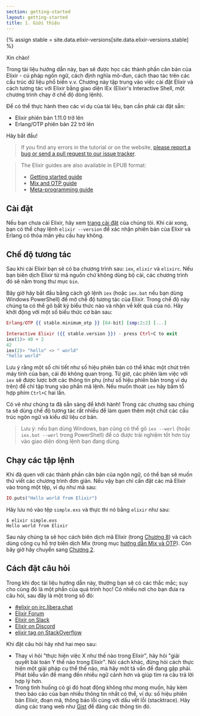 ```yaml
---
section: getting-started
layout: getting-started
title: 1. Giới thiệu
---
```

{% assign stable = site.data.elixir-versions[site.data.elixir-versions.stable] %}

Xin chào!

Trong tài liệu hướng dẫn này, bạn sẽ được học các thành phần căn bản của Elixir - cú pháp ngôn ngữ, cách định nghĩa mô-đun, cách thao tác trên các cấu trúc dữ liệu phổ biến v.v. Chương này tập trung vào việc cài đặt Elixir và cách tương tác với Elixir bằng giao diện IEx (Elixir's Interactive Shell, một chương trình chạy ở chế độ dòng lệnh).

Để có thể thực hành theo các ví dụ của tài liệu, bạn cần phải cài đặt sẵn:

* Elixir phiên bản 1.11.0 trở lên
* Erlang/OTP phiên bản 22 trở lên

Hãy bắt đầu!

> If you find any errors in the tutorial or on the website, [please report a bug or send a pull request to our issue tracker](https://github.com/elixir-lang/elixir-lang.github.com).

> The Elixir guides are also available in EPUB format:
>
>   * [Getting started guide](https://elixir-lang.org/downloads/books/elixir-getting-started-guide.epub)
>   * [Mix and OTP guide](https://elixir-lang.org/downloads/books/mix-and-otp.epub)
>   * [Meta-programming guide](https://elixir-lang.org/downloads/books/meta-programming-in-elixir.epub)

## Cài đặt

Nếu bạn chưa cài Elixir, hãy xem [trang cài đặt](/install.html) của chúng tôi. Khi cài xong, bạn có thể chạy lệnh `elixir --version` để xác nhận phiên bản của Elixir và Erlang có thỏa mãn yêu cầu hay không.

## Chế độ tương tác

Sau khi cài Elixir bạn sẽ có ba chương trình sau: `iex`, `elixir` và `elixirc`. Nếu bạn biên dịch Elixir từ mã nguồn chứ không dùng bộ cài, các chương trình đó sẽ nằm trong thư mục `bin`.

Bây giờ hãy bắt đầu bằng cách gõ lệnh `iex` (hoặc `iex.bat` nếu bạn dùng Windows PowerShell) để mở chế độ tương tác của Elixir. Trong chế độ này chúng ta có thể gõ bất kỳ biểu thức nào và nhận về kết quả của nó. Hãy khởi động với một số biểu thức cơ bản sau:

```elixir
Erlang/OTP {{ stable.minimum_otp }} [64-bit] [smp:2:2] [...]

Interactive Elixir ({{ stable.version }}) - press Ctrl+C to exit
iex(1)> 40 + 2
42
iex(2)> "hello" <> " world"
"hello world"
```

Lưu ý rằng một số chi tiết như số hiệu phiên bản có thể khác một chút trên máy tính của bạn, cái đó không quan trọng. Từ giờ, các phiên làm việc với `iex` sẽ được lược bớt các thông tin phụ (như số hiệu phiên bản trong ví dụ trên) để chỉ tập trung vào phần mã lệnh. Nếu muốn thoát `iex` hãy bấm tổ hợp phím `Ctrl+C` hai lần.

Có vẻ như chúng ta đã sẵn sàng để khởi hành! Trong các chương sau chúng ta sẽ dùng chế độ tương tác rất nhiều để làm quen thêm một chút các cấu trúc ngôn ngữ và kiểu dữ liệu cơ bản.

> Lưu ý: nếu bạn dùng Windows, bạn cũng có thể gõ `iex --werl` (hoặc `iex.bat --werl` trong PowerShell) để có được trải nghiệm tốt hơn tùy vào giao diện dòng lệnh bạn đang dùng.

## Chạy các tập lệnh

Khi đã quen với các thành phần căn bản của ngôn ngữ, có thể bạn sẽ muốn thử viết các chương trình đơn giản. Nếu vậy bạn chỉ cần đặt các mã Elixir vào trong một tệp, ví dụ như mã sau:

```elixir
IO.puts("Hello world from Elixir")
```

Hãy lưu nó vào tệp `simple.exs` và thực thi nó bằng `elixir` như sau:

```console
$ elixir simple.exs
Hello world from Elixir
```

Sau này chúng ta sẽ học cách biên dịch mã Elixir (trong [Chương 8](/getting-started/modules-and-functions.html)) và cách dùng công cụ hỗ trợ biên dịch Mix (trong mục [hướng dẫn Mix và OTP](/getting-started/mix-otp/introduction-to-mix.html)). Còn bây giờ hãy chuyển sang [Chương 2](/getting-started/basic-types.html).

## Cách đặt câu hỏi

Trong khi đọc tài liệu hướng dẫn này, thường bạn sẽ có các thắc mắc; suy cho cùng đó là một phần của quá trình học! Có nhiều nơi cho bạn đưa ra câu hỏi, sau đây là một trong số đó:

* [#elixir on irc.libera.chat](irc://irc.libera.chat/elixir)
* [Elixir Forum](http://elixirforum.com)
* [Elixir on Slack](https://elixir-slackin.herokuapp.com/)
* [Elixir on Discord](https://discord.gg/elixir)
* [elixir tag on StackOverflow](https://stackoverflow.com/questions/tagged/elixir)

Khi đặt câu hỏi hãy nhớ hai mẹo sau:

* Thay vì hỏi "thực hiện việc X như thế nào trong Elixir", hãy hỏi "giải quyết bài toán Y thế nào trong Elixir". Nói cách khác, đừng hỏi cách thực hiện một giải pháp cụ thể thế nào, mà hãy môt tả vấn đề đang gặp phải. Phát biểu vấn đề mang đến nhiều ngữ cảnh hơn và giúp tìm ra câu trả lời hợp lý hơn.
* Trong tình huống có gì đó hoạt động không như mong muốn, hãy kèm theo báo cáo của bạn nhiều thông tin nhất có thể, ví dụ: số hiệu phiên bản Elixir, đoạn mã, thông báo lỗi cùng với dấu vết lỗi (stacktrace). Hãy dùng các trang web như [Gist](https://gist.github.com/) để đăng các thông tin đó.
